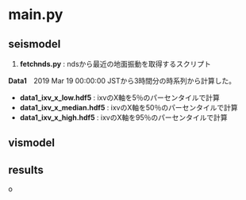 

# main.py
## seismodel

1. **fetchnds.py** : ndsから最近の地面振動を取得するスクリプト

**Data1**　2019 Mar 19 00:00:00 JSTから3時間分の時系列から計算した。

* **data1_ixv\_x\_low.hdf5** : ixvのX軸を5％のパーセンタイルで計算
* **data1_ixv\_x\_median.hdf5** : ixvのX軸を50％のパーセンタイルで計算
* **data1_ixv\_x\_high.hdf5** : ixvのX軸を95％のパーセンタイルで計算


## vismodel

## results
o